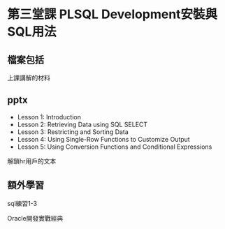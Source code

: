 # 第三堂課 PLSQL Development安裝與SQL用法

檔案包括
---
上課講解的材料
## pptx
- Lesson 1: Introduction
- Lesson 2: Retrieving Data using SQL SELECT
- Lesson 3: Restricting and Sorting Data
- Lesson 4: Using Single-Row Functions to Customize Output
- Lesson 5: Using Conversion Functions and Conditional Expressions

解鎖hr用戶的文本

額外學習
---
sql練習1-3

Oracle開發實戰經典

